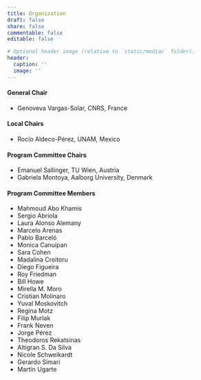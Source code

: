 ```yaml
---
title: Organization
draft: false
share: false
commentable: false
editable: false

# Optional header image (relative to `static/media/` folder).
header:
  caption: ''
  image: ''
---
```


#### General Chair
* Genoveva Vargas-Solar, CNRS, France
 
#### Local Chairs
* Rocío Aldeco-Pérez, UNAM, Mexico

#### Program Committee Chairs
* Emanuel Sallinger, TU Wien, Austria
* Gabriela Montoya, Aalborg University, Denmark

#### Program Committee Members
* Mahmoud Abo Khamis
* Sergio Abriola
* Laura Alonso Alemany
* Marcelo Arenas
* Pablo Barceló
* Monica Canuipan
* Sara Cohen
* Madalina Croitoru
* Diego Figueira
* Roy Friedman
* Bill Howe
* Mirella M. Moro
* Cristian Molinaro
* Yuval Moskovitch
* Regina Motz
* Filip Murlak
* Frank Neven
* Jorge Pérez
* Theodoros Rekatsinas
* Altigran S. Da Silva
* Nicole Schweikardt
* Gerardo Simari
* Martín Ugarte
